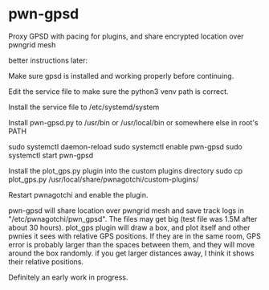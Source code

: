 # pwn-gpsd
Proxy GPSD with pacing for plugins, and share encrypted location over pwngrid mesh

better instructions later:

Make sure gpsd is installed and working properly before continuing.

Edit the service file to make sure the python3 venv path is correct.

Install the service file to /etc/systemd/system

Install pwn-gpsd.py to /usr/bin or /usr/local/bin or somewhere else in root's PATH

 sudo systemctl daemon-reload
 sudo systemctl enable pwn-gpsd
 sudo systemctl start pwn-gpsd

Install the plot_gps.py plugin into the custom plugins directory
   sudo cp plot_gps.py /usr/local/share/pwnagotchi/custom-plugins/

Restart pwnagotchi and enable the plugin.

pwn-gpsd will share location over pwngrid mesh and save track logs in "/etc/pwnagotchi/pwn_gpsd". The files may get big (test file was 1.5M after about 30 hours).  plot_gps plugin will draw a box, and plot itself and other pwnies it sees with relative GPS positions.  If they are in the same room, GPS error is probably larger than the spaces between them, and they will move around the box randomly.  if you get larger distances away, I think it shows their relative positions.

Definitely an early work in progress.
